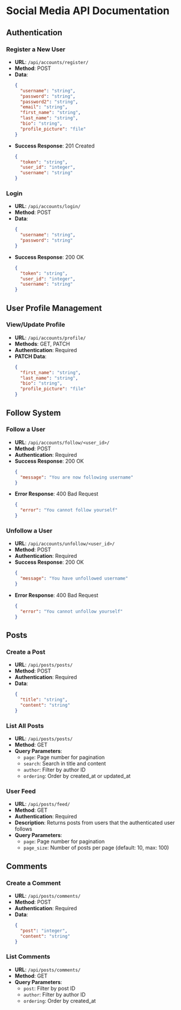 # Social Media API Documentation

## Authentication

### Register a New User
- **URL**: `/api/accounts/register/`
- **Method**: POST
- **Data**:
  ```json
  {
    "username": "string",
    "password": "string",
    "password2": "string",
    "email": "string",
    "first_name": "string",
    "last_name": "string",
    "bio": "string",
    "profile_picture": "file"
  }
  ```
- **Success Response**: 201 Created
  ```json
  {
    "token": "string",
    "user_id": "integer",
    "username": "string"
  }
  ```

### Login
- **URL**: `/api/accounts/login/`
- **Method**: POST
- **Data**:
  ```json
  {
    "username": "string",
    "password": "string"
  }
  ```
- **Success Response**: 200 OK
  ```json
  {
    "token": "string",
    "user_id": "integer",
    "username": "string"
  }
  ```

## User Profile Management

### View/Update Profile
- **URL**: `/api/accounts/profile/`
- **Methods**: GET, PATCH
- **Authentication**: Required
- **PATCH Data**:
  ```json
  {
    "first_name": "string",
    "last_name": "string",
    "bio": "string",
    "profile_picture": "file"
  }
  ```

## Follow System

### Follow a User
- **URL**: `/api/accounts/follow/<user_id>/`
- **Method**: POST
- **Authentication**: Required
- **Success Response**: 200 OK
  ```json
  {
    "message": "You are now following username"
  }
  ```
- **Error Response**: 400 Bad Request
  ```json
  {
    "error": "You cannot follow yourself"
  }
  ```

### Unfollow a User
- **URL**: `/api/accounts/unfollow/<user_id>/`
- **Method**: POST
- **Authentication**: Required
- **Success Response**: 200 OK
  ```json
  {
    "message": "You have unfollowed username"
  }
  ```
- **Error Response**: 400 Bad Request
  ```json
  {
    "error": "You cannot unfollow yourself"
  }
  ```

## Posts

### Create a Post
- **URL**: `/api/posts/posts/`
- **Method**: POST
- **Authentication**: Required
- **Data**:
  ```json
  {
    "title": "string",
    "content": "string"
  }
  ```

### List All Posts
- **URL**: `/api/posts/posts/`
- **Method**: GET
- **Query Parameters**:
  - `page`: Page number for pagination
  - `search`: Search in title and content
  - `author`: Filter by author ID
  - `ordering`: Order by created_at or updated_at

### User Feed
- **URL**: `/api/posts/feed/`
- **Method**: GET
- **Authentication**: Required
- **Description**: Returns posts from users that the authenticated user follows
- **Query Parameters**:
  - `page`: Page number for pagination
  - `page_size`: Number of posts per page (default: 10, max: 100)

## Comments

### Create a Comment
- **URL**: `/api/posts/comments/`
- **Method**: POST
- **Authentication**: Required
- **Data**:
  ```json
  {
    "post": "integer",
    "content": "string"
  }
  ```

### List Comments
- **URL**: `/api/posts/comments/`
- **Method**: GET
- **Query Parameters**:
  - `post`: Filter by post ID
  - `author`: Filter by author ID
  - `ordering`: Order by created_at